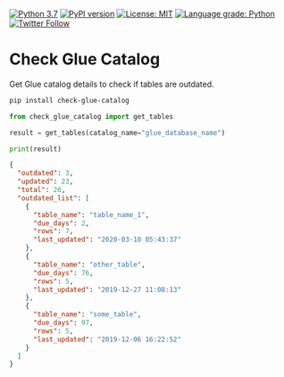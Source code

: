 [![Python 3.7](https://img.shields.io/badge/python-3.7-blue.svg)](https://www.python.org/downloads/release/python-370/)
[![PyPI version](https://badge.fury.io/py/check-glue-catalog.svg)](https://badge.fury.io/py/check-glue-catalog)
[![License: MIT](https://img.shields.io/badge/License-MIT-yellow.svg)](https://opensource.org/licenses/MIT)
[![Language grade: Python](https://img.shields.io/lgtm/grade/python/g/msantino/check-glue-catalog.svg?logo=lgtm&logoWidth=18)](https://lgtm.com/projects/g/msantino/check-glue-catalog/context:python)
[![Twitter Follow](https://img.shields.io/twitter/follow/msantino.svg?style=social&label=Follow)](https://twitter.com/msantino)

# Check Glue Catalog

Get Glue catalog details to check if tables are outdated.

```bash
pip install check-glue-catalog
```

```python
from check_glue_catalog import get_tables

result = get_tables(catalog_name="glue_database_name")

print(result)
```

```JSON
{
  "outdated": 3,
  "updated": 23,
  "total": 26,
  "outdated_list": [
    {
      "table_name": "table_name_1",
      "due_days": 2,
      "rows": 7,
      "last_updated": "2020-03-10 05:43:37"
    },
    {
      "table_name": "other_table",
      "due_days": 76,
      "rows": 5,
      "last_updated": "2019-12-27 11:08:13"
    },
    {
      "table_name": "some_table",
      "due_days": 97,
      "rows": 5,
      "last_updated": "2019-12-06 16:22:52"
    }
  ]
}
```